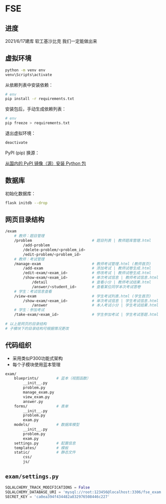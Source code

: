 # FSE

## 进度

2021/6/17建库
软工基沙比克
我们一定能做出来


## 虚拟环境

```bash
python -m venv env
venv\Scripts\activate
```

从依赖列表中安装依赖：

```bash
# env
pip install -r requirements.txt
```

安装包后，手动生成依赖列表：

```bash
# env
pip freeze > requirements.txt
```

退出虚拟环境：

```bash
deactivate
```

PyPI (pip) 换源：

[从国内的 PyPI 镜像（源）安装 Python 包](https://zhuanlan.zhihu.com/p/57872888)

## 数据库

初始化数据库：

```bash
flask initdb --drop
```

## 网页目录结构

```bash
/exam
	# 教师：题目管理
	/problem                           # 题目列表 | 教师题库管理.html
		/add-problem                   
		/delete-problem/<problem_id>
		/edit-problem/<problem_id>
	# 教师：考试管理
	/manage-exam                       # 教师考试管理.html (教师首页)
		/add-exam                      # 添加考试 | 教师试卷生成.html
		/edit-exam/<exam_id>           # 修改考试 | 教师试卷生成.html
		/show-exam/<exam_id>           # 单次考试信息 | 教师考试信息.html
		    /detail                    # 查看小分 | 教师考试结果.html
			/answer/<student_id>       # 查看某位同学本次考试答卷
	# 学生：考试信息查看
	/view-exam                         # 学生考试列表.html (学生首页)
		/show-exam/<exam_id>           # 单次考试信息 | 学生考试信息.html
			/answer                    # 本人考试小分 | 学生考试结果.html
	# 学生：参加考试
	/take-exam/<exam_id>               # 学生参加考试 | 学生考试答题.html
	
# 以上是网页的目录结构
# 子模块下的目录结构可根据情况更改

```

## 代码组织

- 采用类似P300功能式架构
- 每个子模块使用蓝本管理

```bash
exam/
	blueprints/        # 蓝本（视图函数）
		__init__.py
		problem.py
		manage_exam.py
		view_exam.py
		answer.py
	forms/             # 表单
		__init__.py
		problem.py
		exam.py
	models/            # 数据库模型
	    __init__.py
	    problem.py
	    exam.py
	settings.py        # 配置信息
    templates/         # 模板
    static/            # 静态文件
    	css/
    	js/
```

## `exam/settings.py`

```python
SQLALCHEMY_TRACK_MODIFICATIONS = False
SQLALCHEMY_DATABASE_URI = 'mysql://root:123456@localhost:3306/fse_exam'  # 换成自己的数据库地址
SECRET_KEY = 'ca0ea394f434482a832976508446c227'
```